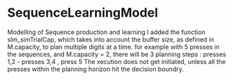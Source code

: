 # SequenceLearningModel
Modelling of Sequence production and learning 
I added the function slm_simTrialCap, which takes into account the buffer size, as defined in M.capacity, to plan multiple digits at a time.
for example with 5 presses in the sequences, and M.capacity = 2, there will be 3 planning steps : presses 1,2 - presses 3,4 , press 5
The xecution does not get initiated, unless all the presses within the planning horizon hit the decision boundry.
